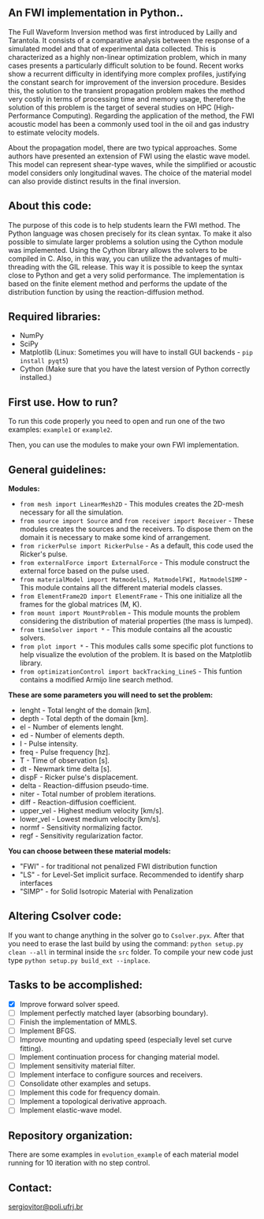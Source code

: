 ## An FWI implementation in Python..

The Full Waveform Inversion method was first introduced by Lailly and Tarantola. It consists of a comparative analysis between the response of a simulated model and that of experimental data collected. This is characterized as a highly non-linear optimization problem, which in many cases presents a particularly difficult solution to be found. Recent works show a recurrent difficulty in identifying more complex profiles, justifying the constant search for improvement of the inversion procedure. Besides this, the solution to the transient propagation problem makes the method very costly in terms of processing time and memory usage, therefore the solution of this problem is the target of several studies on HPC (High-Performance Computing). Regarding the application of the method, the FWI acoustic model has been a commonly used tool in the oil and gas industry to estimate velocity models.

About the propagation model, there are two typical approaches. Some authors have presented an extension of FWI using the elastic wave model. This model can represent shear-type waves, while the simplified or acoustic model considers only longitudinal waves. The choice of the material model can also provide distinct results in the final inversion.

## About this code:

The purpose of this code is to help students learn the FWI method. The Python language was chosen precisely for its clean syntax. To make it also possible to simulate larger problems a solution using the Cython module was implemented. Using the Cython library allows the solvers to be compiled in C. Also, in this way, you can utilize the advantages of multi-threading with the GIL release. This way it is possible to keep the syntax close to Python and get a very solid performance. The implementation is based on the finite element method and performs the update of the distribution function by using the reaction-diffusion method. 

## Required libraries:
- NumPy
- SciPy
- Matplotlib (Linux: Sometimes you will have to install GUI backends -  ```pip install pyqt5```)
- Cython (Make sure that you have the latest version of Python correctly installed.)

## First use. How to run?

To run this code properly you need to open and run one of the two examples: ```example1``` or ```example2```. 

Then, you can use the modules to make your own FWI implementation. 

## General guidelines:

**Modules:**

- ```from mesh import LinearMesh2D``` - This modules creates the 2D-mesh necessary for all the simulation.
- ```from source import Source``` and ```from receiver import Receiver``` - These modules creates the sources and the receivers. To dispose them on the domain it is necessary to make some kind of arrangement.
- ```from rickerPulse import RickerPulse``` - As a default, this code used the Ricker's pulse.
- ```from externalForce import ExternalForce``` - This module construct the external force based on the pulse used.
- ```from materialModel import MatmodelLS, MatmodelFWI, MatmodelSIMP``` - This module contains all the different material models classes.
- ```from ElementFrame2D import ElementFrame``` - This one initialize all the frames for the global matrices (M, K).
- ```from mount import MountProblem``` - This module mounts the problem considering the distribution of material properties (the mass is lumped).
- ```from timeSolver import *``` - This module contains all the acoustic solvers.
- ```from plot import *``` - This modules calls some specific plot functions to help visualize the evolution of the problem. It is based on the Matplotlib library.
- ```from optimizationControl import backTracking_LineS``` - This funtion contains a modified Armijo line search method.

**These are some parameters you will need to set the problem:**

- lenght - Total lenght of the domain [km].
- depth  - Total depth of the domain [km].
- el - Number of elements lenght.
- ed - Number of elements depth.
- I - Pulse intensity.
- freq - Pulse frequency [hz].
- T - Time of observation [s].
- dt - Newmark time delta [s].
- dispF - Ricker pulse's displacement.
- delta - Reaction-diffusion pseudo-time.
- niter - Total number of problem iterations.
- diff - Reaction-diffusion coefficient.
- upper_vel - Highest medium velocity [km/s].
- lower_vel - Lowest medium velocity [km/s].
- normf - Sensitivity normalizing factor.
- regf  - Sensitivity regularization factor.

**You can choose between these material models:**

- "FWI"  - for traditional not penalized FWI distribution function
- "LS"   - for Level-Set implicit surface. Recommended to identify sharp interfaces
- "SIMP" - for Solid Isotropic Material with Penalization

## Altering Csolver code:
If you want to change anything in the solver go to ```Csolver.pyx```. After that you need to erase the last build by using the command: ```python setup.py clean --all``` in terminal inside the ```src``` folder. To compile your new code just type ```python setup.py build_ext --inplace```.

## Tasks to be accomplished:

- [x] Improve forward solver speed.
- [ ] Implement perfectly matched layer (absorbing boundary).
- [ ] Finish the implementation of MMLS.
- [ ] Implement BFGS.
- [ ] Improve mounting and updating speed (especially level set curve fitting).
- [ ] Implement continuation process for changing material model. 
- [ ] Implement sensitivity material filter.
- [ ] Implement interface to configure sources and receivers.
- [ ] Consolidate other examples and setups.
- [ ] Implement this code for frequency domain.
- [ ] Implement a topological derivative approach.
- [ ] Implement elastic-wave model.

## Repository organization:

There are some examples in ```evolution_example``` of each material model running for 10 iteration with no step control.

## Contact:

sergiovitor@poli.ufrj.br











